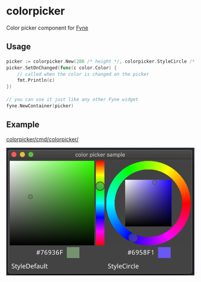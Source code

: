 colorpicker
====

Color picker component for [Fyne](https://fyne.io/)

## Usage

```go
picker := colorpicker.New(200 /* height */, colorpicker.StyleCircle /* Style */)
picker.SetOnChanged(func(c color.Color) {
    // called when the color is changed on the picker
    fmt.Println(c)
})

// you can use it just like any other Fyne widget
fyne.NewContainer(picker)
```

## Example

[colorpicker/cmd/colorpicker/](./cmd/colorpicker/)

<img src="./resource/image.png" width=500>
